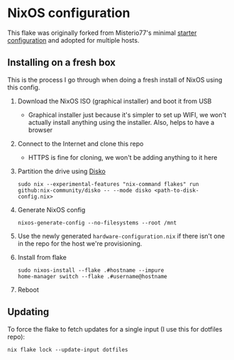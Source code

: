 # NixOS configuration

This flake was originally forked from Misterio77's minimal [starter configuration](https://github.com/Misterio77/nix-starter-configs) and adopted for multiple hosts.

## Installing on a fresh box

This is the process I go through when doing a fresh install of NixOS using this config.

1. Download the NixOS ISO (graphical installer) and boot it from USB
    - Graphical installer just because it's simpler to set up WIFI, we won't actually install anything using the installer. Also, helps to have a browser
2. Connect to the Internet and clone this repo
    - HTTPS is fine for cloning, we won't be adding anything to it here
3. Partition the drive using [Disko](https://github.com/nix-community/disko/blob/master/docs/quickstart.md)

   `sudo nix --experimental-features "nix-command flakes" run github:nix-community/disko -- --mode disko <path-to-disk-config.nix>`
4. Generate NixOS config

    `nixos-generate-config --no-filesystems --root /mnt`
5. Use the newly generated `hardware-configuration.nix` if there isn't one in the repo for the host we're provisioning.
6. Install from flake
    ```
    sudo nixos-install --flake .#hostname --impure
    home-manager switch --flake .#username@hostname
    ```
7. Reboot


## Updating

To force the flake to fetch updates for a single input (I use this for dotfiles repo):

    nix flake lock --update-input dotfiles
